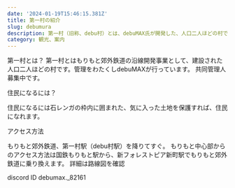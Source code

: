 ```yaml
---
date: '2024-01-19T15:46:15.381Z'
title: 第一村の紹介
slug: debumura
description: 第一村（旧称、debu村）とは、debuMAX氏が開発した、人口二人ほどの村です。
category: 観光、案内
---
```

第一村とは？
第一村とはもりもと郊外鉄道の沿線開発事業として、建設された人口二人ほどの村です。管理をわたくしdebuMAXが行っています。
共同管理人募集中です。


住民になるには？

住民になるには石レンガの枠内に囲まれた、気に入った土地を保護すれば、住民になれます。


アクセス方法

もりもと郊外鉄道、第一村駅（debu村駅）を降りてすぐ。
もりもと中心部からのアクセス方法は国鉄もりもと駅から、新フォレストピア新町駅でもりもと郊外鉄道に乗り換えます。
詳細は路線図を確認


d﻿iscord ID debumax._82161
